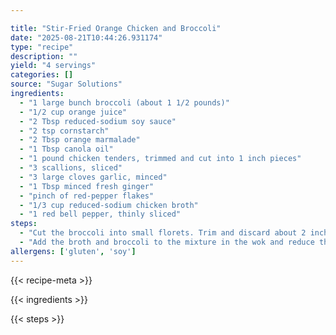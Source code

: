 ```yaml
---

title: "Stir-Fried Orange Chicken and Broccoli"
date: "2025-08-21T10:44:26.931174"
type: "recipe"
description: ""
yield: "4 servings"
categories: []
source: "Sugar Solutions"
ingredients:
  - "1 large bunch broccoli (about 1 1/2 pounds)"
  - "1/2 cup orange juice"
  - "2 Tbsp reduced-sodium soy sauce"
  - "2 tsp cornstarch"
  - "2 Tbsp orange marmalade"
  - "1 Tbsp canola oil"
  - "1 pound chicken tenders, trimmed and cut into 1 inch pieces"
  - "3 scallions, sliced"
  - "3 large cloves garlic, minced"
  - "1 Tbsp minced fresh ginger"
  - "pinch of red-pepper flakes"
  - "1/3 cup reduced-sodium chicken broth"
  - "1 red bell pepper, thinly sliced"
steps:
  - "Cut the broccoli into small florets. Trim and discard about 2 inches of the tough broccoli stems. Thinly slice the remaining stems. In a small bowl, combine the orange juice, soy sauce, cornstarch, and orange marmalade. Stir until blended. Set the sauce aside. In a wok or large nonstick skillet, heat the oil over high heat. Add the chicken and cook, stirring frequently, for 2 to 3 minutes, or until no longer pink and the juices run clear. Add the scallions, garlic, ginger, and red-pepper flakes and stir to combine. With a slotted spoon, remove the chicken to a plate."
  - "Add the broth and broccoli to the mixture in the wok and reduce the heat to medium. Cover and cook for 2 minutes. Increase the heat to high and add the bell pepper. Cook, stirring frequently, for 2 minutes or until the broth evaporates and the vegetables are crisp-tender. Stir the sauce and add to the wok along with the chicken. Cook, stirring constantly, for 1 to 2 minutes, or until the sauce thickens and the chicken is hot."
allergens: ['gluten', 'soy']
---
```


{{< recipe-meta >}}

{{< ingredients >}}

{{< steps >}}
